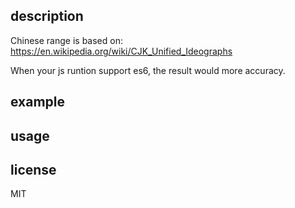 ## description

Chinese range is based on: https://en.wikipedia.org/wiki/CJK_Unified_Ideographs

When your js runtion support es6, the result would more accuracy.


## example

## usage

## license

MIT